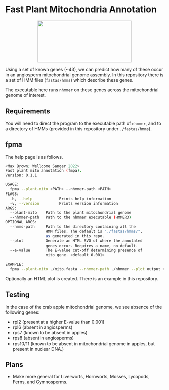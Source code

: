 # Fast Plant Mitochondria Annotation

<p align="center">
    <img width="300" height="132" src="https://www.darwintreeoflife.org/wp-content/themes/dtol/dist/assets/gfx/dtol-logo-round.png">
</p>

Using a set of known genes (~43), we can predict how many of these occur in an angiosperm mitochondrial genome assembly. In this repository there is a set of HMM files (`fastas/hmms`) which describe these genes.

The executable here runs `nhmmer` on these genes across the mitochondrial genome of interest.

## Requirements

You will need to direct the program to the executable path of `nhmmer`, and to a directory of HMMs (provided in this repository under `./fastas/hmms`).

## fpma

The help page is as follows.

```bash
<Max Brown; Wellcome Sanger 2022>
Fast plant mito annotation (fmpa).
Version: 0.1.1

USAGE:
  fpma --plant-mito <PATH> --nhmmer-path <PATH>
FLAGS:
  -h, --help            Prints help information
  -v, --version         Prints version information
ARGS:
  --plant-mito    Path to the plant mitochondrial genome
  --nhmmer-path   Path to the nhmmer executable (HMMER3)
OPTIONAL ARGS:
  --hmms-path     Path to the directory containing all the
                  HMM files. The default is "./fastas/hmms/",
                  as generated in this repo.
  --plot          Generate an HTML SVG of where the annotated
                  genes occur. Requires a name, no default.
  --e-value       The E-value cut-off determining presence of
                  mito gene. <default 0.001>
                  
EXAMPLE:
  fpma --plant-mito ./mito.fasta --nhmmer-path ./nhmmer --plot output > output.tsv
```

Optionally an HTML plot is created. There is an example in this repository.

## Testing

In the case of the crab apple mitochondrial genome, we see absence of the following genes:

- rpl2 (present at a higher E-value than 0.001)
- rpl6 (absent in angiosperms)
- rps7 (known to be absent in apples)
- rps8 (absent in angiosperms)
- rps10/11 (known to be absent in mitochondrial genome in apples, but present in nuclear DNA.)

## Plans

- Make more general for Liverworts, Hornworts, Mosses, Lycopods, Ferns, and Gymnosperms.